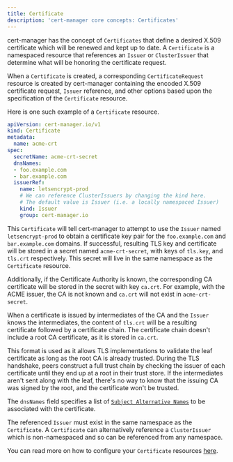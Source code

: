 ```yaml
---
title: Certificate
description: 'cert-manager core concepts: Certificates'
---
```


cert-manager has the concept of `Certificates` that define a desired X.509
certificate which will be renewed and kept up to date. A `Certificate` is a
namespaced resource that references an `Issuer` or `ClusterIssuer` that
determine what will be honoring the certificate request.

When a `Certificate` is created, a corresponding `CertificateRequest` resource
is created by cert-manager containing the encoded X.509 certificate request,
`Issuer` reference, and other options based upon the specification of the
`Certificate` resource.

Here is one such example of a `Certificate` resource.

```yaml
apiVersion: cert-manager.io/v1
kind: Certificate
metadata:
  name: acme-crt
spec:
  secretName: acme-crt-secret
  dnsNames:
  - foo.example.com
  - bar.example.com
  issuerRef:
    name: letsencrypt-prod
    # We can reference ClusterIssuers by changing the kind here.
    # The default value is Issuer (i.e. a locally namespaced Issuer)
    kind: Issuer
    group: cert-manager.io
```

This `Certificate` will tell cert-manager to attempt to use the `Issuer` named
`letsencrypt-prod` to obtain a certificate key pair for the `foo.example.com`
and `bar.example.com` domains. If successful, resulting TLS key and certificate 
will be stored in a secret named `acme-crt-secret`, with keys of `tls.key`, and
`tls.crt` respectively. This secret will live in the same namespace as the
`Certificate` resource.

Additionally, if the Certificate Authority is known, the corresponding CA 
certificate will be stored in the secret with key `ca.crt`. For example, with 
the ACME issuer, the CA is not known and `ca.crt` will not exist in 
`acme-crt-secret`.

When a certificate is issued by intermediates of the CA and the `Issuer` knows the
intermediates, the content of `tls.crt` will be a resulting certificate followed by
a certificate chain. The certificate chain doesn't include a root CA certificate, as
it is stored in `ca.crt`.

This format is used as it allows TLS implementations to validate the leaf certificate
as long as the root CA is already trusted. During the TLS handshake, peers construct
a full trust chain by checking the issuer of each certificate until they end up at a 
root in their trust store. If the intermediates aren't sent along with the leaf,
there's no way to know that the issuing CA was signed by the root, and the
certificate won't be trusted.

The `dnsNames` field specifies a list of [`Subject Alternative
Names`](https://en.wikipedia.org/wiki/Subject_Alternative_Name) to be associated
with the certificate.

The referenced `Issuer` must exist in the same namespace as the `Certificate`.
A `Certificate` can alternatively reference a `ClusterIssuer` which is
non-namespaced and so can be referenced from any namespace.

You can read more on how to configure your `Certificate` resources
[here](../usage/certificate.md).
